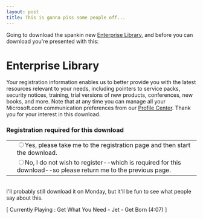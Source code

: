 ```yaml
---
layout: post
title: This is gonna piss some people off...
---
```


Going to download the spankin new <a href="http://www.microsoft.com/downloads/details.aspx?familyid=0325b97a-9534-4349-8038-d56b38ec394c&amp;displaylang=en">Enterprise 
Library</a>, and before you can download you're presented with this:

<h1 class="pageMainTitle">Enterprise Library</h1>
Your registration information enables us to better provide 
you with the latest resources relevant to your needs, including pointers to 
service packs, security notices, training, trial versions of new products, 
conferences, new books, and more. Note that at any time you can manage all your 
Microsoft.com communication preferences from our <a href="http://go.microsoft.com/?linkid=415499">Profile Center</a>. Thank you for 
your interest in this download.

<h3>Registration required for this download</h3>
<div id="divContainer" style="DISPLAY: block">
<table>
  <tbody>
  <tr valign="center">
    <td width="4"></td>
    <td style="CURSOR: hand" onclick="ToggleRadioButton(0)"><input id="radioButtonYes" onclick="ToggleRadioButton(0)" type="radio" name="radioButtonYes" /><span class="choice">Yes, please take me to the 
      registration page and then start the download.</span> </td></tr>
  <tr valign="center">
    <td width="4"></td>
    <td style="CURSOR: hand" onclick="ToggleRadioButton(1)"><input id="radioButtonNo" onclick="ToggleRadioButton(1)" type="radio" name="radioButtonNo" /><span class="choice">No, I do not wish to register--which 
      is required for this download--so please return me to the previous 
      page.</span> </td></tr></tbody></table></div>
<div style="DISPLAY: block"> </div>
<div style="DISPLAY: block">I'll probably still download it on Monday, but it'll 
be fun to see what people say about this. </div>
<p class="media">[ Currently Playing : Get What You Need - Jet - Get Born (4:07) 
]</p>